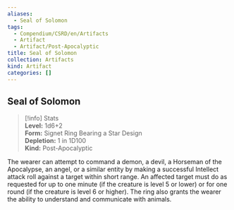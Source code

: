 ```yaml
---
aliases:
  - Seal of Solomon
tags:
  - Compendium/CSRD/en/Artifacts
  - Artifact
  - Artifact/Post-Apocalyptic
title: Seal of Solomon
collection: Artifacts
kind: Artifact
categories: []
---
```

## Seal of Solomon  
>[!info] Stats  
> **Level:** 1d6+2  
> **Form:** Signet Ring Bearing a Star Design  
> **Depletion:** 1 in 1D100  
> **Kind:** Post-Apocalyptic
  
The wearer can attempt to command a demon, a devil, a Horseman of the Apocalypse, an angel, or a similar entity by making a successful Intellect attack roll against a target within short range. An affected target must do as requested for up to one minute (if the creature is level 5 or lower) or for one round (if the creature is level 6 or higher). The ring also grants the wearer the ability to understand and communicate with animals.
